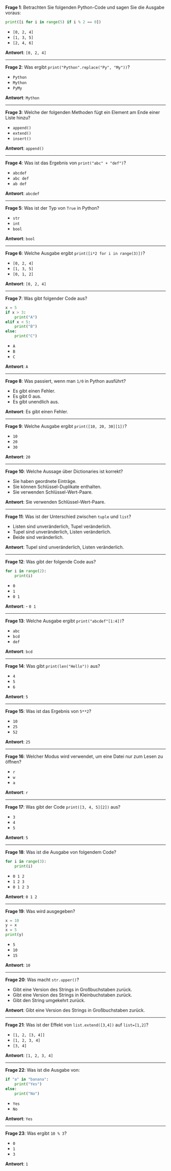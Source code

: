**Frage 1**: Betrachten Sie folgenden Python-Code und sagen Sie die Ausgabe voraus:
```python
print([i for i in range(5) if i % 2 == 0])
```
- `[0, 2, 4]`
- `[1, 3, 5]`
- `[2, 4, 6]`

**Antwort**: `[0, 2, 4]`

---

**Frage 2**: Was ergibt `print("Python".replace("Py", "My"))`?
- `Python`
- `Mython`
- `PyMy`

**Antwort**: `Mython`

---

**Frage 3**: Welche der folgenden Methoden fügt ein Element am Ende einer Liste hinzu?
- `append()`
- `extend()`
- `insert()`

**Antwort**: `append()`

---

**Frage 4**: Was ist das Ergebnis von `print("abc" + "def")`?
- `abcdef`
- `abc def`
- `ab def`

**Antwort**: `abcdef`

---

**Frage 5**: Was ist der Typ von `True` in Python?
- `str`
- `int`
- `bool`

**Antwort**: `bool`

---

**Frage 6**: Welche Ausgabe ergibt `print([i*2 for i in range(3)])`?
- `[0, 2, 4]`
- `[1, 3, 5]`
- `[0, 1, 2]`

**Antwort**: `[0, 2, 4]`

---

**Frage 7**: Was gibt folgender Code aus?
```python
x = 5
if x > 3:
    print("A")
elif x < 5:
    print("B")
else:
    print("C")
```
- `A`
- `B`
- `C`

**Antwort**: `A`

---

**Frage 8**: Was passiert, wenn man `1/0` in Python ausführt?
- Es gibt einen Fehler.
- Es gibt 0 aus.
- Es gibt unendlich aus.

**Antwort**: Es gibt einen Fehler.

---

**Frage 9**: Welche Ausgabe ergibt `print([10, 20, 30][1])`?
- `10`
- `20`
- `30`

**Antwort**: `20`

---

**Frage 10**: Welche Aussage über Dictionaries ist korrekt?
- Sie haben geordnete Einträge.
- Sie können Schlüssel-Duplikate enthalten.
- Sie verwenden Schlüssel-Wert-Paare.

**Antwort**: Sie verwenden Schlüssel-Wert-Paare.

---

**Frage 11**: Was ist der Unterschied zwischen `tuple` und `list`?
- Listen sind unveränderlich, Tupel veränderlich.
- Tupel sind unveränderlich, Listen veränderlich.
- Beide sind veränderlich.

**Antwort**: Tupel sind unveränderlich, Listen veränderlich.

---

**Frage 12**: Was gibt der folgende Code aus?
```python
for i in range(2):
    print(i)
```
- `0`
- `1`
- `0 1`

**Antwort**: - `0 1`

---

**Frage 13**: Welche Ausgabe ergibt `print("abcdef"[1:4])`?
- `abc`
- `bcd`
- `def`

**Antwort**: `bcd`

---

**Frage 14**: Was gibt `print(len("Hello"))` aus?
- `4`
- `5`
- `6`

**Antwort**: `5`

---

**Frage 15**: Was ist das Ergebnis von `5**2`?
- `10`
- `25`
- `52`

**Antwort**: `25`

---

**Frage 16**: Welcher Modus wird verwendet, um eine Datei nur zum Lesen zu öffnen?
- `r`
- `w`
- `a`

**Antwort**: `r`

---

**Frage 17**: Was gibt der Code `print([3, 4, 5][2])` aus?
- `3`
- `4`
- `5`

**Antwort**: `5`

---

**Frage 18**: Was ist die Ausgabe von folgendem Code?
```python
for i in range(3):
    print(i)
```
- `0 1 2`
- `1 2 3`
- `0 1 2 3`

**Antwort**: `0 1 2`

---

**Frage 19**: Was wird ausgegeben?
```python
x = 10
y = x
x = 5
print(y)
```
- `5`
- `10`
- `15`

**Antwort**: `10`

---

**Frage 20**: Was macht `str.upper()`?
- Gibt eine Version des Strings in Großbuchstaben zurück.
- Gibt eine Version des Strings in Kleinbuchstaben zurück.
- Gibt den String umgekehrt zurück.

**Antwort**: Gibt eine Version des Strings in Großbuchstaben zurück.

---

**Frage 21**: Was ist der Effekt von `list.extend([3,4])` auf `list=[1,2]`?
- `[1, 2, [3, 4]]`
- `[1, 2, 3, 4]`
- `[3, 4]`

**Antwort**: `[1, 2, 3, 4]`

---

**Frage 22**: Was ist die Ausgabe von:
```python
if "a" in "banana":
    print("Yes")
else:
    print("No")
```
- `Yes`
- `No`

**Antwort**: `Yes`

---

**Frage 23**: Was ergibt `10 % 3`?
- `0`
- `1`
- `3`

**Antwort**: `1`
